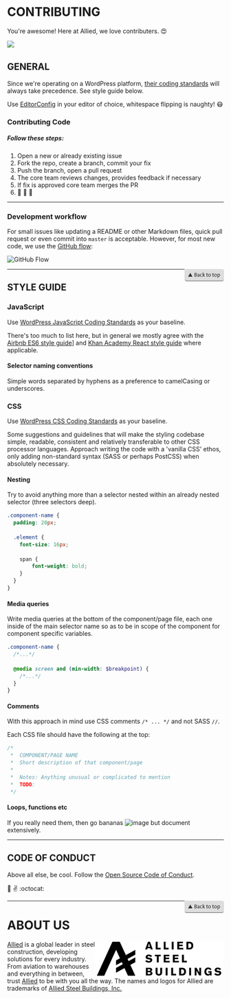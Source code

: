 # CONTRIBUTING

You're awesome!  Here at Allied, we love contributers. :heart_eyes:

<img src="https://media.giphy.com/media/3oxRmq2QcuORRdlKXS/giphy.gif" width="600" />

## GENERAL

Since we're operating on a WordPress platform, [their coding standards][4] will always take precedence.  See style guide below.  

Use [EditorConfig][1] in your editor of choice, whitespace flipping is naughty! :mask:

### Contributing Code

##### Follow these steps:
1.  Open a new or already existing issue
2.  Fork the repo, create a branch, commit your fix
3.  Push the branch, open a pull request
4.  The core team reviews changes, provides feedback if necessary
5.  If fix is approved core team merges the PR
6.  :tada: :tada: :tada:

---

### Development workflow

For small issues like updating a README or other Markdown files, quick pull request or even commit into `master` is acceptable. However, for most new code, we use the [GitHub flow](https://guides.github.com/introduction/flow/):

![GitHub Flow](https://guides.github.com/activities/hello-world/branching.png)

[<img src="https://raw.githubusercontent.com/hkdeven/Be-Constructive/master/top-btn.jpg" align="right"/>][8]

---

## STYLE GUIDE

### JavaScript

Use [WordPress JavaScript Coding Standards][5] as your baseline.

There's too much to list here, but in general we mostly agree with the [Airbnb ES6 style guide][2]] and [Khan Academy React style guide][3] where applicable.

#### Selector naming conventions

Simple words separated by hyphens as a preference to camelCasing or underscores.

### CSS

Use [WordPress CSS Coding Standards][5] as your baseline.

Some suggestions and guidelines that will make the styling codebase simple, readable, consistent and relatively transferable to other CSS processor languages. Approach writing the code with a 'vanilla CSS' ethos, only adding non-standard syntax (SASS or perhaps PostCSS) when absolutely necessary.

#### Nesting

Try to avoid anything more than a selector nested within an already nested selector (three selectors deep).

```scss
.component-name {
  padding: 20px;

  .element {
    font-size: 16px;

    span {
        font-weight: bold;
    }
  }
}
```

#### Media queries

Write media queries at the bottom of the component/page file, each one inside of the main selector name so as to be in scope of the component for component specific variables.

```scss
.component-name {
  /*...*/

  @media screen and (min-width: $breakpoint) {
    /*...*/
  }
}
```

#### Comments

With this approach in mind use CSS comments `/* ... */` and not SASS `//`.

Each CSS file should have the following at the top:

```css
/*
 *  COMPONENT/PAGE NAME
 *  Short description of that component/page
 *
 *  Notes: Anything unusual or complicated to mention
 *  TODO:
 */
```

#### Loops, functions etc

If you really need them, then go bananas ![image](http://www.sherv.net/cm/emo/funny/2/banana.gif) but document extensively.

---

## CODE OF CONDUCT

Above all else, be cool.  Follow the [Open Source Code of Conduct][7].    

:cherry_blossom: :v: :octocat:

[<img src="https://raw.githubusercontent.com/hkdeven/Be-Constructive/master/top-btn.jpg" align="right"/>][8]

---

# ABOUT US

[<img src="https://github.com/hkdeven/AlliedBuildings.com/blob/master/ASB_Logo_Black_Horizontal%202.png?raw=true" align="right"/>][9]

[Allied][9] is a global leader in steel construction, developing solutions for every industry. From aviation to warehouses and everything in between, trust [Allied][9] to be with you all the way. The names and logos for Allied are trademarks of [Allied Steel Buildings, Inc.][9]   

[1]: http://editorconfig.org/
[2]: https://github.com/airbnb/javascript
[3]: https://github.com/Khan/style-guides/blob/master/style/react.md
[4]: https://make.wordpress.org/core/handbook/best-practices/coding-standards/
[5]: https://make.wordpress.org/core/handbook/best-practices/coding-standards/css/
[6]: https://make.wordpress.org/core/handbook/best-practices/coding-standards/javascript/
[7]: http://todogroup.org/opencodeofconduct/
[8]: https://github.com/hkdeven/AlliedBuildings.com/blob/master/CONTRIBUTING.md
[9]: http://alliedbuildings.com/
